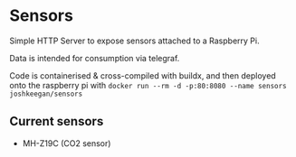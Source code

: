 # Sensors
Simple HTTP Server to expose sensors attached to a Raspberry Pi.

Data is intended for consumption via telegraf.

Code is containerised & cross-compiled with buildx, and then deployed onto the raspberry pi with `docker run --rm -d -p:80:8080 --name sensors joshkeegan/sensors`

## Current sensors
 - MH-Z19C (CO2 sensor)